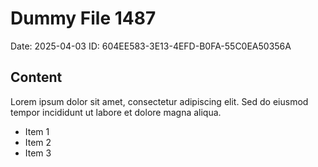 # Dummy File 1487

Date: 2025-04-03
ID: 604EE583-3E13-4EFD-B0FA-55C0EA50356A

## Content

Lorem ipsum dolor sit amet, consectetur adipiscing elit.
Sed do eiusmod tempor incididunt ut labore et dolore magna aliqua.

* Item 1
* Item 2
* Item 3

